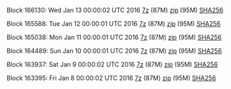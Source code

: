 Block 166130: Wed Jan 13 00:00:02 UTC 2016 [7z](https://transfer.sh/CHvqu/bootstrap.dat.20160113.7z) (87M) [zip](https://transfer.sh/ry5ew/bootstrap.dat.20160113.zip) (95M) [SHA256](https://transfer.sh/16UHLY/sha256.txt)

Block 165588: Tue Jan 12 00:00:01 UTC 2016 [7z](https://transfer.sh/dTlI8/bootstrap.dat.20160112.7z) (87M) [zip](https://transfer.sh/14v3jx/bootstrap.dat.20160112.zip) (95M) [SHA256](https://transfer.sh/101a0Q/sha256.txt)

Block 165038: Mon Jan 11 00:00:01 UTC 2016 [7z](https://transfer.sh/1KAmB/bootstrap.dat.20160111.7z) (87M) [zip](https://transfer.sh/3f0rG/bootstrap.dat.20160111.zip) (95M) [SHA256](https://transfer.sh/rUc07/sha256.txt)

Block 164489: Sun Jan 10 00:00:01 UTC 2016 [7z](https://transfer.sh/mG9Ta/bootstrap.dat.20160110.7z) (87M) [zip](https://transfer.sh/SLlEG/bootstrap.dat.20160110.zip) (95M) [SHA256](https://transfer.sh/v42un/sha256.txt)

Block 163937: Sat Jan  9 00:00:02 UTC 2016 [7z](https://transfer.sh/iUMvL/bootstrap.dat.20160109.7z) (87M) [zip](https://transfer.sh/12BKbO/bootstrap.dat.20160109.zip) (95M) [SHA256](https://transfer.sh/V8BAh/sha256.txt)

Block 163395: Fri Jan  8 00:00:02 UTC 2016 [7z](https://transfer.sh/ARzle/bootstrap.dat.20160108.7z) (87M) [zip](https://transfer.sh/pdacc/bootstrap.dat.20160108.zip) (95M) [SHA256](https://transfer.sh/xFdJ3/sha256.txt)

